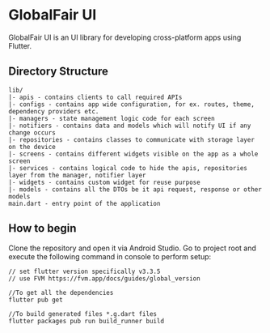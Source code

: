 # GlobalFair UI

GlobalFair UI is an UI library for developing cross-platform apps using Flutter.

## Directory Structure
```
lib/
|- apis - contains clients to call required APIs
|- configs - contains app wide configuration, for ex. routes, theme, dependency providers etc.
|- managers - state management logic code for each screen
|- notifiers - contains data and models which will notify UI if any change occurs
|- repositories - contains classes to communicate with storage layer on the device
|- screens - contains different widgets visible on the app as a whole screen
|- services - contains logical code to hide the apis, repositories layer from the manager, notifier layer
|- widgets - contains custom widget for reuse purpose
|- models - contains all the DTOs be it api request, response or other models 
main.dart - entry point of the application
```

## How to begin

Clone the repository and open it via Android Studio.
Go to project root and execute the following command in console to perform setup:

```
// set flutter version specifically v3.3.5
// use FVM https://fvm.app/docs/guides/global_version

//To get all the dependencies
flutter pub get 

//To build generated files *.g.dart files
flutter packages pub run build_runner build
```
